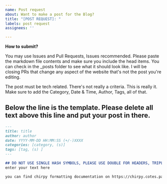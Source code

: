 ```yaml
---
name: Post request
about: Want to make a post for the Blog?
title: "[POST REQUEST]: "
labels: post request
assignees: ''

---
```


**How to submit?**

You may use Issues and Pull Requests, Issues recommended. Please paste the markdown file contents and make sure you include the head items. You can check in the _posts folder to see what it should look like. I will be closing PRs that change any aspect of the website that's not the post you're editing.

The post must be tech related. There's not really a criteria. This is really it. Make sure to add the Category, Date & Time, Author, Tags, all of that.

Below the line is the template. Please delete all text above this line and put your post in there.
-----------------------------------------------------------------------------------------------------
```markdown
---
title: title
author: author
date: YYYY-MM-DD HH:MM:SS (+/-)XXXX
categories: [category, (s)]
tags: [tag, (s) ]
---

## DO NOT USE SINGLE HASH SYMBOLS, PLEASE USE DOUBLE FOR HEADERS, TRIPLE FOR SUBHEADERS
enter your text here

you can find chirpy formatting documentation on https://chirpy.cotes.page/posts/text-and-typography/
```
